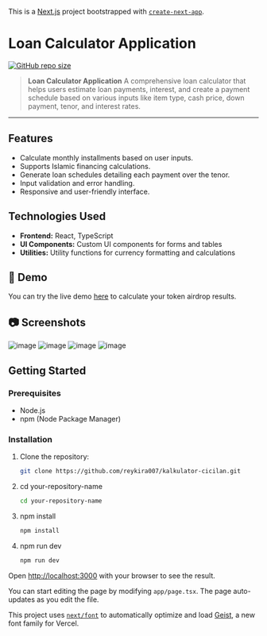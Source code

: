 This is a [Next.js](https://nextjs.org) project bootstrapped with [`create-next-app`](https://nextjs.org/docs/app/api-reference/cli/create-next-app).

# Loan Calculator Application

[![GitHub repo size](https://img.shields.io/github/repo-size/Reykira007/kalkulator-cicilan)](https://github.com/Reykira007/kalkulator-cicilan)

> **Loan Calculator Application** A comprehensive loan calculator that helps users estimate loan payments, interest, and create a payment schedule based on various inputs like item type, cash price, down payment, tenor, and interest rates.

---

## Features

- Calculate monthly installments based on user inputs.
- Supports Islamic financing calculations.
- Generate loan schedules detailing each payment over the tenor.
- Input validation and error handling.
- Responsive and user-friendly interface.

## Technologies Used

- **Frontend:** React, TypeScript
- **UI Components:** Custom UI components for forms and tables
- **Utilities:** Utility functions for currency formatting and calculations

## 🚀 Demo

You can try the live demo [here](https://kalkulator-cicilan.vercel.app/) to calculate your token airdrop results.
## 📷 Screenshots
![image](https://github.com/user-attachments/assets/de2fa0ed-8dd1-4076-8843-a991520389ce)
![image](https://github.com/user-attachments/assets/04b09172-c4e2-4760-941f-887c8e54c242)
![image](https://github.com/user-attachments/assets/e36b6cc7-cbe8-490d-85b6-bb0ed3415f34)
![image](https://github.com/user-attachments/assets/4d9cb0bf-8273-4f93-8ef8-70b9d0a62e77)


## Getting Started

### Prerequisites

- Node.js
- npm (Node Package Manager)

### Installation

1. Clone the repository:

   ```bash
   git clone https://github.com/reykira007/kalkulator-cicilan.git
   ```
2. cd your-repository-name
   ```bash
   cd your-repository-name
   ```
   
4. npm install
    ```bash
   npm install
   ```
    
6. npm run dev
   ```bash
   npm run dev
   ```

Open [http://localhost:3000](http://localhost:3000) with your browser to see the result.

You can start editing the page by modifying `app/page.tsx`. The page auto-updates as you edit the file.

This project uses [`next/font`](https://nextjs.org/docs/app/building-your-application/optimizing/fonts) to automatically optimize and load [Geist](https://vercel.com/font), a new font family for Vercel.
